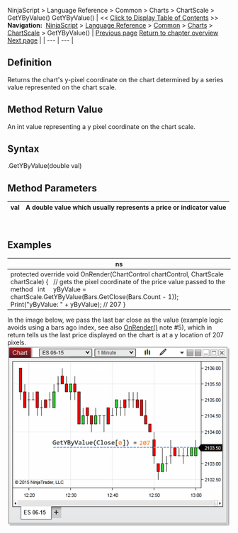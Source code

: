 ﻿
NinjaScript > Language Reference > Common > Charts > ChartScale > GetYByValue()
GetYByValue()
| << [Click to Display Table of Contents](getybyvalue.md) >> **Navigation:**     [NinjaScript](ninjascript.md) > [Language Reference](language_reference_wip.md) > [Common](common.md) > [Charts](chart.md) > [ChartScale](chartscale.md) > GetYByValue() | [Previous page](getvaluebyywpf.md) [Return to chapter overview](chartscale.md) [Next page](getybyvaluewpf.md) |
| --- | --- |
## Definition
Returns the chart's y-pixel coordinate on the chart determined by a series value represented on the chart scale.
 
## Method Return Value
An int value representing a y pixel coordinate on the chart scale.
## 
## Syntax
<chartScale>.GetYByValue(double val)
## 
## Method Parameters
| val | A double value which usually represents a price or indicator value |
| --- | --- |

 
## 
## Examples
| ns |
| --- |
| protected override void OnRender(ChartControl chartControl, ChartScale chartScale) {    // gets the pixel coordinate of the price value passed to the method    int     yByValue = chartScale.GetYByValue(Bars.GetClose(Bars.Count - 1));      Print("yByValue: " + yByValue); // 207 } |

 In the image below, we pass the last bar close as the value (example logic avoids using a bars ago index, see also [OnRender()](onrender.md) note #5), which in return tells us the last price displayed on the chart is at a y location of 207 pixels.
 
![getybyvalue](getybyvalue.png)
